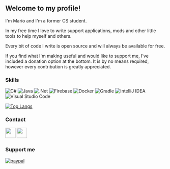 ## Welcome to my profile! 

I'm Mario and I'm a former CS student. 

In my free time I love to write support applications, mods and other little tools to help myself and others.

Every bit of code I write is open source and will always be available for free.

If you find what I'm making useful and would like to support me, I've included a donation option at the bottom. It is by no means required, however every contribution is greatly appreciated.

### Skills

![C#](https://img.shields.io/badge/c%23-%23239120.svg?style=for-the-badge&logo=c-sharp&logoColor=white) ![Java](https://img.shields.io/badge/java-%23ED8B00.svg?style=for-the-badge&logo=java&logoColor=white) ![.Net](https://img.shields.io/badge/.NET-5C2D91?style=for-the-badge&logo=.net&logoColor=white) ![Firebase](https://img.shields.io/badge/firebase-%23039BE5.svg?style=for-the-badge&logo=firebase) ![Docker](https://img.shields.io/badge/docker-%230db7ed.svg?style=for-the-badge&logo=docker&logoColor=white) ![Gradle](https://img.shields.io/badge/Gradle-02303A.svg?style=for-the-badge&logo=Gradle&logoColor=white) ![IntelliJ IDEA](https://img.shields.io/badge/IntelliJIDEA-000000.svg?style=for-the-badge&logo=intellij-idea&logoColor=white) ![Visual Studio Code](https://img.shields.io/badge/Visual%20Studio%20Code-0078d7.svg?style=for-the-badge&logo=visual-studio-code&logoColor=white)


[![Top Langs](https://github-readme-stats.vercel.app/api/top-langs/?username=neatodev&layout=compact)](https://github.com/anuraghazra/github-readme-stats)


### Contact

[<img href="https://discord.com/users/138743774284218368" height="32" width="32" src="https://simpleicons.org/icons/discord.svg" />](https://discord.com/users/138743774284218368) [<img href="https://steamcommunity.com/id/frofoo/" height="32" width="32" src="https://simpleicons.org/icons/steam.svg" />](https://steamcommunity.com/id/frofoo/)


### Support me

[![paypal](https://www.paypalobjects.com/en_US/i/btn/btn_donate_LG.gif)](https://www.paypal.com/donate/?hosted_button_id=LG7YTKP4JYN5S)
